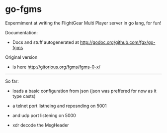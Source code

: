 go-fgms
=======

Expermiment at writing the FlightGear Multi Player server in go lang, for fun!

Documentation: 
- Docs and stuff autogenerated at http://godoc.org/github.com/fgx/go-fgms

Original version 
- is here http://gitorious.org/fgms/fgms-0-x/


------------------------------------------------

So far: 

- loads a basic configuration from json 
  (json was preffered for now as it type casts)
  
- a telnet port listneing and reposnding on 5001

- and udp port listening on 5000

- xdr decode the MsgHeader


